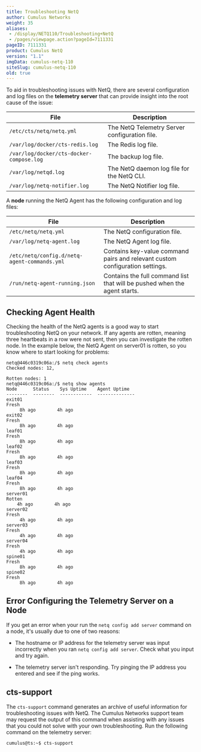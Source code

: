 ```yaml
---
title: Troubleshooting NetQ
author: Cumulus Networks
weight: 35
aliases:
 - /display/NETQ110/Troubleshooting+NetQ
 - /pages/viewpage.action?pageId=7111331
pageID: 7111331
product: Cumulus NetQ
version: "1.1"
imgData: cumulus-netq-110
siteSlug: cumulus-netq-110
old: true
---
```

To aid in troubleshooting issues with NetQ, there are several
configuration and log files on the **telemetry server** that can provide
insight into the root cause of the issue:

| File                                     | Description                                   |
| ---------------------------------------- | --------------------------------------------- |
| `/etc/cts/netq/netq.yml`                 | The NetQ Telemetry Server configuration file. |
| `/var/log/docker/cts-redis.log`          | The Redis log file.                           |
| `/var/log/docker/cts-docker-compose.log` | The backup log file.                          |
| `/var/log/netqd.log`                     | The NetQ daemon log file for the NetQ CLI.    |
| `/var/log/netq-notifier.log`             | The NetQ Notifier log file.                   |

A **node** running the NetQ Agent has the following configuration and
log files:

| File                                         | Description                                                                  |
| -------------------------------------------- | ---------------------------------------------------------------------------- |
| `/etc/netq/netq.yml`                         | The NetQ configuration file.                                                 |
| `/var/log/netq-agent.log`                    | The NetQ Agent log file.                                                     |
| `/etc/netq/config.d/netq-agent-commands.yml` | Contains key-value command pairs and relevant custom configuration settings. |
| `/run/netq-agent-running.json`               | Contains the full command list that will be pushed when the agent starts.    |

## Checking Agent Health</span>

Checking the health of the NetQ agents is a good way to start
troubleshooting NetQ on your network. If any agents are rotten, meaning
three heartbeats in a row were not sent, then you can investigate the
rotten node. In the example below, the NetQ Agent on server01 is rotten,
so you know where to start looking for problems:

<div class="confbox panel">

<div class="panel-content">

    netq@446c0319c06a:/$ netq check agents     
    Checked nodes: 12,    
         
    Rotten nodes: 1    
    netq@446c0319c06a:/$ netq show agents 
    Node      Status    Sys Uptime    Agent Uptime
    --------  --------  ------------  --------------
    exit01        
    Fresh    
         8h ago        4h ago
    exit02        
    Fresh    
         8h ago        4h ago
    leaf01        
    Fresh    
         8h ago        4h ago
    leaf02        
    Fresh    
         8h ago        4h ago
    leaf03        
    Fresh    
         8h ago        4h ago
    leaf04        
    Fresh    
         8h ago        4h ago
    server01      
    Rotten    
        4h ago        4h ago
    server02      
    Fresh    
         4h ago        4h ago
    server03      
    Fresh    
         4h ago        4h ago
    server04      
    Fresh    
         4h ago        4h ago
    spine01       
    Fresh    
         8h ago        4h ago
    spine02       
    Fresh    
         8h ago        4h ago

</div>

</div>

## Error Configuring the Telemetry Server on a Node</span>

If you get an error when your run the `netq config add server` command
on a node, it's usually due to one of two reasons:

  - The hostname or IP address for the telemetry server was input
    incorrectly when you ran `netq config add server`. Check what you
    input and try again.

  - The telemetry server isn't responding. Try pinging the IP address
    you entered and see if the ping works.

## cts-support</span>

The `cts-support` command generates an archive of useful information for
troubleshooting issues with NetQ. The Cumulus Networks support team may
request the output of this command when assisting with any issues that
you could not solve with your own troubleshooting. Run the following
command on the telemetry server:

    cumulus@ts:~$ cts-support


